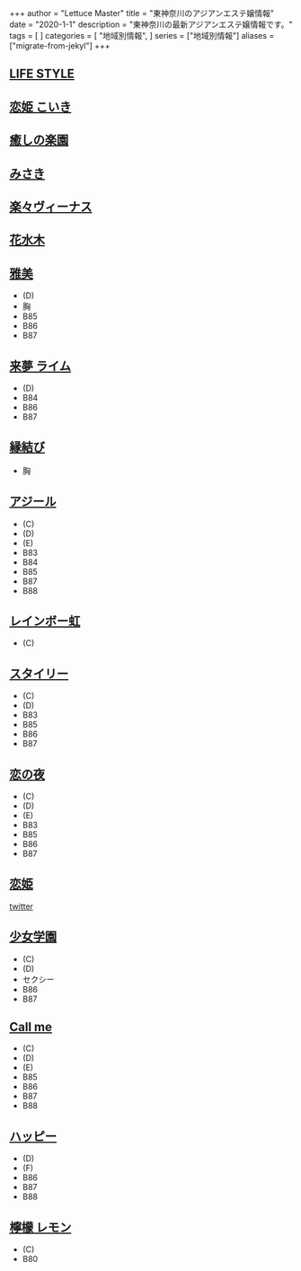 +++
author = "Lettuce Master"
title = "東神奈川のアジアンエステ嬢情報"
date = "2020-1-1"
description = "東神奈川の最新アジアンエステ嬢情報です。"
tags = [
]
categories = [
    "地域別情報",
]
series = ["地域別情報"]
aliases = ["migrate-from-jekyl"]
+++

## [LIFE STYLE](http://akibnd.xyz/)
## [恋姫 こいき](http://sidertn.xyz/)
## [癒しの楽園](http://www.ipuyvyta.xyz/)
## [みさき](http://ciliasa.xyz/)
## [楽々ヴィーナス](http://www.rakuraku-venus.xyz/)
## [花水木](http://est-hanamizuki.com/)
## [雅美](http://sivertsa.xyz/)
- (D)
- 胸
- B85
- B86
- B87
## [来夢 ライム](http://raimu.ests.jp/)
- (D)
- B84
- B86
- B87
## [縁結び](http://higashikanagawamenest.xyz/)
- 胸
## [アジール](https://aslie.ests.jp/)
- (C)
- (D)
- (E)
- B83
- B84
- B85
- B87
- B88
## [レインボー虹](http://www.sh-riraku113.xyz/)
- (C)
## [スタイリー](https://styley.oks.bz/)
- (C)
- (D)
- B83
- B85
- B86
- B87
## [恋の夜](http://www.mizusakura.esthejp.com/)
- (C)
- (D)
- (E)
- B83
- B85
- B86
- B87
## [恋姫](https://koiki.re-laxation.com/)
[twitter](https://twitter.com/share)
## [少女学園](http://www.shoujo.estjpn.com/)
- (C)
- (D)
- セクシー
- B86
- B87
## [Call me](https://callme.iest.info/)
- (C)
- (D)
- (E)
- B85
- B86
- B87
- B88
## [ハッピー](http://www.lavender.esjoho.com/)
- (D)
- (F)
- B86
- B87
- B88
## [檸檬 レモン](http://es-sln.com/)
- (C)
- B80
